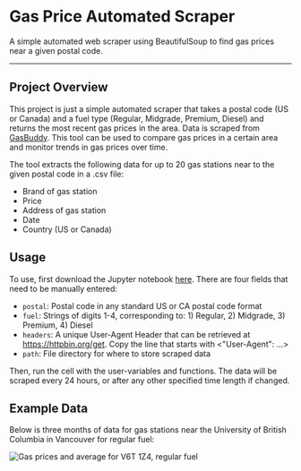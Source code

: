 # Gas Price Automated Scraper
A simple automated web scraper using BeautifulSoup to find gas prices near a given postal code.

---

## Project Overview
This project is just a simple automated scraper that takes a postal code (US or Canada) and a fuel type (Regular, Midgrade, Premium, Diesel) and returns the most recent gas prices in the area. Data is scraped from [GasBuddy](https://www.gasbuddy.com/). This tool can be used to compare gas prices in a certain area and monitor trends in gas prices over time.

The tool extracts the following data for up to 20 gas stations near to the given postal code in a .csv file:
- Brand of gas station
- Price
- Address of gas station
- Date
- Country (US or Canada)

## Usage
To use, first download the Jupyter notebook [here](https://github.com/jamesinjune/Gas_Price_Automated_Scraper/blob/main/Automated_Scraper_Gasbuddy.ipynb).
There are four fields that need to be manually entered:
- `postal`: Postal code in any standard US or CA postal code format
- `fuel`: Strings of digits 1-4, corresponding to: 1) Regular, 2) Midgrade, 3) Premium, 4) Diesel
- `headers`: A unique User-Agent Header that can be retrieved at https://httpbin.org/get. Copy the line that starts with <"User-Agent": ...>
- `path`: File directory for where to store scraped data

Then, run the cell with the user-variables and functions. The data will be scraped every 24 hours, or after any other specified time length if changed.

## Example Data
Below is three months of data for gas stations near the University of British Columbia in Vancouver for regular fuel:

![Gas prices and average for V6T 1Z4, regular fuel](https://github.com/jamesinjune/Gas_Price_Automated_Scraper/blob/main/gas_prices_sample_lineplot.png)
